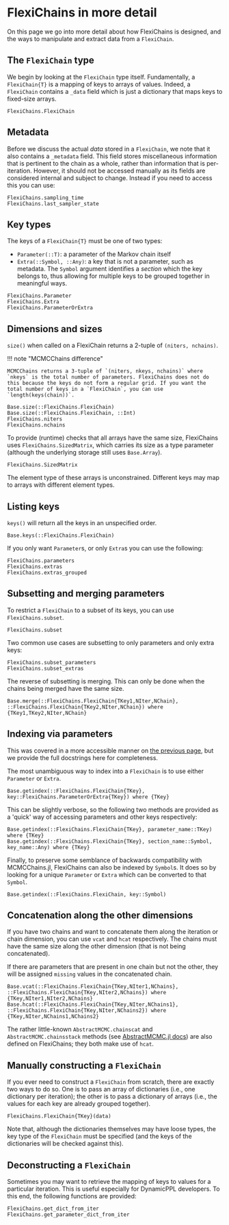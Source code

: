 # FlexiChains in more detail

On this page we go into more detail about how FlexiChains is designed, and the ways to manipulate and extract data from a `FlexiChain`.

## The `FlexiChain` type

We begin by looking at the `FlexiChain` type itself.
Fundamentally, a `FlexiChain{T}` is a mapping of keys to arrays of values.
Indeed, a `FlexiChain` contains a `_data` field which is just a dictionary that maps keys to fixed-size arrays.

```@docs
FlexiChains.FlexiChain
```

## Metadata

Before we discuss the actual _data_ stored in a `FlexiChain`, we note that it also contains a `_metadata` field.
This field stores miscellaneous information that is pertinent to the chain as a whole, rather than information that is per-iteration.
However, it should not be accessed manually as its fields are considered internal and subject to change.
Instead if you need to access this you can use:

```@docs
FlexiChains.sampling_time
FlexiChains.last_sampler_state
```

## Key types

The keys of a `FlexiChain{T}` must be one of two types:

  - `Parameter(::T)`: a parameter of the Markov chain itself
  - `Extra(::Symbol, ::Any)`: a key that is not a parameter, such as metadata. The `Symbol` argument identifies a _section_ which the key belongs to, thus allowing for multiple keys to be grouped together in meaningful ways.

```@docs
FlexiChains.Parameter
FlexiChains.Extra
FlexiChains.ParameterOrExtra
```

## Dimensions and sizes

`size()` when called on a FlexiChain returns a 2-tuple of `(niters, nchains)`.

!!! note "MCMCChains difference"
    
    MCMCChains returns a 3-tuple of `(niters, nkeys, nchains)` where `nkeys` is the total number of parameters. FlexiChains does not do this because the keys do not form a regular grid. If you want the total number of keys in a `FlexiChain`, you can use `length(keys(chain))`.

```@docs
Base.size(::FlexiChains.FlexiChain)
Base.size(::FlexiChains.FlexiChain, ::Int)
FlexiChains.niters
FlexiChains.nchains
```

To provide (runtime) checks that all arrays have the same size, FlexiChains uses `FlexiChains.SizedMatrix`, which carries its size as a type parameter (although the underlying storage still uses `Base.Array`).

```@docs
FlexiChains.SizedMatrix
```

The element type of these arrays is unconstrained.
Different keys may map to arrays with different element types.

## Listing keys

`keys()` will return all the keys in an unspecified order.

```@docs
Base.keys(::FlexiChains.FlexiChain)
```

If you only want `Parameter`s, or only `Extra`s you can use the following:

```@docs
FlexiChains.parameters
FlexiChains.extras
FlexiChains.extras_grouped
```

## Subsetting and merging parameters

To restrict a `FlexiChain` to a subset of its keys, you can use `FlexiChains.subset`.

```@docs
FlexiChains.subset
```

Two common use cases are subsetting to only parameters and only extra keys:

```@docs
FlexiChains.subset_parameters
FlexiChains.subset_extras
```

The reverse of subsetting is merging.
This can only be done when the chains being merged have the same size.

```@docs
Base.merge(::FlexiChains.FlexiChain{TKey1,NIter,NChain}, ::FlexiChains.FlexiChain{TKey2,NIter,NChain}) where {TKey1,TKey2,NIter,NChain}
```

## Indexing via parameters

This was covered in a more accessible manner on [the previous page](./turing.md), but we provide the full docstrings here for completeness.

The most unambiguous way to index into a `FlexiChain` is to use either `Parameter` or `Extra`.

```@docs
Base.getindex(::FlexiChains.FlexiChain{TKey}, key::FlexiChains.ParameterOrExtra{TKey}) where {TKey}
```

This can be slightly verbose, so the following two methods are provided as a 'quick' way of accessing parameters and other keys respectively:

```@docs
Base.getindex(::FlexiChains.FlexiChain{TKey}, parameter_name::TKey) where {TKey}
Base.getindex(::FlexiChains.FlexiChain{TKey}, section_name::Symbol, key_name::Any) where {TKey}
```

Finally, to preserve some semblance of backwards compatibility with MCMCChains.jl, FlexiChains can also be indexed by `Symbol`s.
It does so by looking for a unique `Parameter` or `Extra` which can be converted to that `Symbol`.

```@docs
Base.getindex(::FlexiChains.FlexiChain, key::Symbol)
```

## Concatenation along the other dimensions

If you have two chains and want to concatenate them along the iteration or chain dimension, you can use `vcat` and `hcat` respectively.
The chains must have the same size along the other dimension (that is not being concatenated).

If there are parameters that are present in one chain but not the other, they will be assigned `missing` values in the concatenated chain.

```@docs
Base.vcat(::FlexiChains.FlexiChain{TKey,NIter1,NChains}, ::FlexiChains.FlexiChain{TKey,NIter2,NChains}) where {TKey,NIter1,NIter2,NChains}
Base.hcat(::FlexiChains.FlexiChain{TKey,NIter,NChains1}, ::FlexiChains.FlexiChain{TKey,NIter,NChains2}) where {TKey,NIter,NChains1,NChains2}
```

The rather little-known `AbstractMCMC.chainscat` and `AbstractMCMC.chainsstack` methods (see [AbstractMCMC.jl docs](https://turinglang.org/AbstractMCMC.jl/stable/api/#Chains)) are also defined on FlexiChains; they both make use of `hcat`.

## Manually constructing a `FlexiChain`

If you ever need to construct a `FlexiChain` from scratch, there are exactly two ways to do so.
One is to pass an array of dictionaries (i.e., one dictionary per iteration); the other is to pass a dictionary of arrays (i.e., the values for each key are already grouped together).

```@docs
FlexiChains.FlexiChain{TKey}(data)
```

Note that, although the dictionaries themselves may have loose types, the key type of the `FlexiChain` must be specified (and the keys of the dictionaries will be checked against this).

## Deconstructing a `FlexiChain`

Sometimes you may want to retrieve the mapping of keys to values for a particular iteration.
This is useful especially for DynamicPPL developers.
To this end, the following functions are provided:

```@docs
FlexiChains.get_dict_from_iter
FlexiChains.get_parameter_dict_from_iter
```
